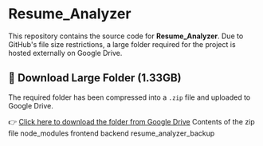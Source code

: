 # Resume_Analyzer
This repository contains the source code for **Resume_Analyzer**. Due to GitHub's file size restrictions, a large folder required for the project is hosted externally on Google Drive.
## 📁 Download Large Folder (1.33GB)

The required folder has been compressed into a `.zip` file and uploaded to Google Drive.

👉 [Click here to download the folder from Google Drive](https://drive.google.com/drive/folders/1HDw918_Asjf0Q7VHELon4c4cZyqKi4P_?usp=sharing)
Contents of the zip file
node_modules
frontend
backend
resume_analyzer_backup
